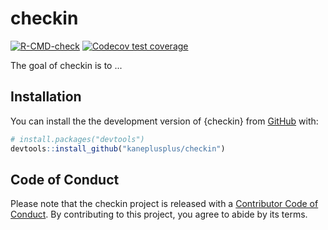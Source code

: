 
<!-- README.md is generated from README.Rmd. Please edit that file -->



# checkin

<!-- badges: start -->
[![R-CMD-check](https://github.com/kaneplusplus/checkin/workflows/R-CMD-check/badge.svg)](https://github.com/kaneplusplus/checkin/actions)
[![Codecov test coverage](https://codecov.io/gh/kaneplusplus/checkin/branch/master/graph/badge.svg)](https://codecov.io/gh/kaneplusplus/checkin?branch=master)
<!-- badges: end -->

The goal of checkin is to ...

## Installation

You can install the the development version of {checkin} from 
[GitHub](https://github.com/) with:

``` r
# install.packages("devtools")
devtools::install_github("kaneplusplus/checkin")
```

## Code of Conduct

Please note that the checkin project is released with a [Contributor Code of Conduct](https://contributor-covenant.org/version/2/0/CODE_OF_CONDUCT.html). By contributing to this project, you agree to abide by its terms.
